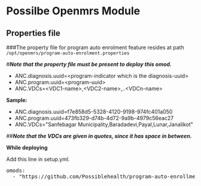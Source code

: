 Possilbe Openmrs Module
==============================

Properties file
---------------

###The property file for program auto enrolment feature resides at path `/opt/openmrs/program-auto-enrolment.properties`

#***Note that the property file must be present to deploy this omod.***

- ANC.diagnosis.uuid=\<program-indicator which is the diagnosis-uuid>
- ANC.program.uuid=\<program-uuid>
- ANC.VDCs=\<VDC1-name>,\<VDC2-name>,..\<VDCn-name>

**Sample:**

- ANC.diagnosis.uuid=f7e858d5-5328-4120-9198-974fc401a050
- ANC.program.uuid=473fb329-d74b-4d72-9a9b-4979c56eac27
- ANC.VDCs="Sanfebagar Municipality,Baradadevi,Payal,Lunar,Janalikot"

##***Note that the VDCs are given in quotes, since it has space in between.***

**While deploying**

Add this line in setup.yml.
<pre>
omods:
  - "https://github.com/Possiblehealth/program-auto-enrollment/releases/download/1.0/programautoenrolment-1.0-SNAPSHOT.omod"
</pre>
